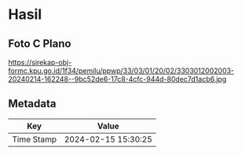# Hasil

## Foto C Plano

https://sirekap-obj-formc.kpu.go.id/1f34/pemilu/ppwp/33/03/01/20/02/3303012002003-20240214-162248--9bc52de6-17c8-4cfc-944d-80dec7d1acb6.jpg


## Metadata

| Key        | Value               |
| ---------- | ------------------- |
| Time Stamp | 2024-02-15 15:30:25 |



